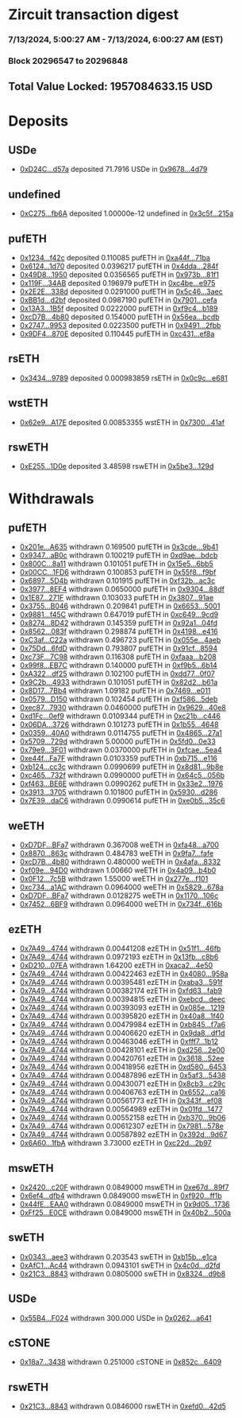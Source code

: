 # Zircuit transaction digest
### 7/13/2024, 5:00:27 AM - 7/13/2024, 6:00:27 AM (EST)
### Block 20296547 to 20296848

## Total Value Locked: 1957084633.15 USD

# Deposits
## USDe
- [0xD24C...d57a](https://etherscan.io/address/0xD24Cfe2d0fa81369ca6291c28ac5426e16B6d57a) deposited 71.7916 USDe in [0x9678...4d79](https://etherscan.io/tx/0xD24Cfe2d0fa81369ca6291c28ac5426e16B6d57a)
## undefined
- [0xC275...fb6A](https://etherscan.io/address/0xC2757Bb440C16c462780eBcFFa820aA6b541fb6A) deposited 1.00000e-12 undefined in [0x3c5f...215a](https://etherscan.io/tx/0xC2757Bb440C16c462780eBcFFa820aA6b541fb6A)
## pufETH
- [0x1234...f42c](https://etherscan.io/address/0x12342Ac6201C9082a7D07f14061E3C1D0294f42c) deposited 0.110085 pufETH in [0xa44f...71ba](https://etherscan.io/tx/0x12342Ac6201C9082a7D07f14061E3C1D0294f42c)
- [0x6124...1d70](https://etherscan.io/address/0x612468c44B50127D8135a57a924DCf50F55c1d70) deposited 0.0396217 pufETH in [0x4dda...284f](https://etherscan.io/tx/0x612468c44B50127D8135a57a924DCf50F55c1d70)
- [0x49D8...1950](https://etherscan.io/address/0x49D866093Cfd0071485A41E137c36067d4a51950) deposited 0.0356565 pufETH in [0x973b...81f1](https://etherscan.io/tx/0x49D866093Cfd0071485A41E137c36067d4a51950)
- [0x119F...34AB](https://etherscan.io/address/0x119F8a224E41CBdd5961Ec8811dda02C1fFA34AB) deposited 0.196979 pufETH in [0xc4be...e975](https://etherscan.io/tx/0x119F8a224E41CBdd5961Ec8811dda02C1fFA34AB)
- [0x2E2E...338d](https://etherscan.io/address/0x2E2EAc7edf17965c0D17F051962936b545DF338d) deposited 0.0291000 pufETH in [0x5c46...3aec](https://etherscan.io/tx/0x2E2EAc7edf17965c0D17F051962936b545DF338d)
- [0xBB1d...d2bf](https://etherscan.io/address/0xBB1da2760fE9B99d0F17B2B8ee0b0698F33Cd2bf) deposited 0.0987190 pufETH in [0x7901...cefa](https://etherscan.io/tx/0xBB1da2760fE9B99d0F17B2B8ee0b0698F33Cd2bf)
- [0x13A3...1B5f](https://etherscan.io/address/0x13A3c93A6c0d37c6Cfdd0fF859345B261aeF1B5f) deposited 0.0222000 pufETH in [0xf9c4...b189](https://etherscan.io/tx/0x13A3c93A6c0d37c6Cfdd0fF859345B261aeF1B5f)
- [0xcD7B...4b80](https://etherscan.io/address/0xcD7BadAb746f53aC54B7C4ABe880A1e2Fd4e4b80) deposited 0.154000 pufETH in [0x56ea...bcdb](https://etherscan.io/tx/0xcD7BadAb746f53aC54B7C4ABe880A1e2Fd4e4b80)
- [0x2747...9953](https://etherscan.io/address/0x2747E6A69AcA0311C4380b002b9f3E2B3f8A9953) deposited 0.0223500 pufETH in [0x9491...2fbb](https://etherscan.io/tx/0x2747E6A69AcA0311C4380b002b9f3E2B3f8A9953)
- [0x9DF4...870E](https://etherscan.io/address/0x9DF4c54C818475885596Aea87372ce40f670870E) deposited 0.110445 pufETH in [0xc431...ef8a](https://etherscan.io/tx/0x9DF4c54C818475885596Aea87372ce40f670870E)
## rsETH
- [0x3434...9789](https://etherscan.io/address/0x34349c5569e7B846c3558961552D2202760A9789) deposited 0.000983859 rsETH in [0x0c9c...e681](https://etherscan.io/tx/0x34349c5569e7B846c3558961552D2202760A9789)
## wstETH
- [0x62e9...A17E](https://etherscan.io/address/0x62e949C4150b79d63263430B6C5298550e63A17E) deposited 0.00853355 wstETH in [0x7300...41af](https://etherscan.io/tx/0x62e949C4150b79d63263430B6C5298550e63A17E)
## rswETH
- [0xE255...1D0e](https://etherscan.io/address/0xE2551E8cab4b905a3Ec291ED59D1abe66b001D0e) deposited 3.48598 rswETH in [0x5be3...129d](https://etherscan.io/tx/0xE2551E8cab4b905a3Ec291ED59D1abe66b001D0e)
# Withdrawals
## pufETH
- [0x201e...A635](https://etherscan.io/address/0x201ee74B498C6CDa50403E9E13e6a8c83676A635) withdrawn 0.169500 pufETH in [0x3cde...9b41](https://etherscan.io/tx/0x201ee74B498C6CDa50403E9E13e6a8c83676A635)
- [0x9347...aB0c](https://etherscan.io/address/0x9347218dD75565a0d584A7F878323BF86f78aB0c) withdrawn 0.100219 pufETH in [0xd9ae...bdcb](https://etherscan.io/tx/0x9347218dD75565a0d584A7F878323BF86f78aB0c)
- [0x800C...8a11](https://etherscan.io/address/0x800CA6a8644e884A1Bc5E5bD2765F3Db6fEa8a11) withdrawn 0.101051 pufETH in [0x15e5...6bb5](https://etherscan.io/tx/0x800CA6a8644e884A1Bc5E5bD2765F3Db6fEa8a11)
- [0x00CC...1FD6](https://etherscan.io/address/0x00CC45Bb55eAC99a4BbCe222a5Fc304a36911FD6) withdrawn 0.100853 pufETH in [0x55f8...f9bf](https://etherscan.io/tx/0x00CC45Bb55eAC99a4BbCe222a5Fc304a36911FD6)
- [0x6897...5D4b](https://etherscan.io/address/0x68976aF1C45f946f00c13ff9aBc4Cd81f0925D4b) withdrawn 0.101915 pufETH in [0xf32b...ac3c](https://etherscan.io/tx/0x68976aF1C45f946f00c13ff9aBc4Cd81f0925D4b)
- [0x3977...8EF4](https://etherscan.io/address/0x3977957A7f74d59AaA795D4F9B9e49823B4F8EF4) withdrawn 0.0650000 pufETH in [0x9304...88df](https://etherscan.io/tx/0x3977957A7f74d59AaA795D4F9B9e49823B4F8EF4)
- [0x1E87...271F](https://etherscan.io/address/0x1E870b414C7B62EEb881921B838Cd4C3115A271F) withdrawn 0.103033 pufETH in [0x3807...91ae](https://etherscan.io/tx/0x1E870b414C7B62EEb881921B838Cd4C3115A271F)
- [0x3755...B046](https://etherscan.io/address/0x3755218cccb7b6198F1e3E2a614E573818a2B046) withdrawn 0.209841 pufETH in [0x6653...5001](https://etherscan.io/tx/0x3755218cccb7b6198F1e3E2a614E573818a2B046)
- [0x9881...f45C](https://etherscan.io/address/0x98816b17447aaD20a7e62aE9dB1Ff11A4B8Df45C) withdrawn 0.647019 pufETH in [0xc649...9cd9](https://etherscan.io/tx/0x98816b17447aaD20a7e62aE9dB1Ff11A4B8Df45C)
- [0x8274...8D42](https://etherscan.io/address/0x8274c55F22Be57f013A7288524600da1B1a18D42) withdrawn 0.145359 pufETH in [0x92a1...04fd](https://etherscan.io/tx/0x8274c55F22Be57f013A7288524600da1B1a18D42)
- [0x8562...083f](https://etherscan.io/address/0x8562d0D11aF1F7009B284721c0FD1d78acE8083f) withdrawn 0.298874 pufETH in [0x4198...e416](https://etherscan.io/tx/0x8562d0D11aF1F7009B284721c0FD1d78acE8083f)
- [0xC3af...C22a](https://etherscan.io/address/0xC3afbf563F0d8CA28895cB043775aa524BA7C22a) withdrawn 0.496723 pufETH in [0x055e...4aeb](https://etherscan.io/tx/0xC3afbf563F0d8CA28895cB043775aa524BA7C22a)
- [0x75Dd...6fdD](https://etherscan.io/address/0x75Dd3acCB0611800e878Ac8473C169F0E4406fdD) withdrawn 0.793807 pufETH in [0x91cf...8594](https://etherscan.io/tx/0x75Dd3acCB0611800e878Ac8473C169F0E4406fdD)
- [0xc73F...7C98](https://etherscan.io/address/0xc73F272e46460258576524439264c48cB36E7C98) withdrawn 0.116308 pufETH in [0xfaaa...b208](https://etherscan.io/tx/0xc73F272e46460258576524439264c48cB36E7C98)
- [0x99f8...EB7C](https://etherscan.io/address/0x99f819E149eca5452d92764798048637b5d0EB7C) withdrawn 0.140000 pufETH in [0xf9b5...6b14](https://etherscan.io/tx/0x99f819E149eca5452d92764798048637b5d0EB7C)
- [0xA322...df25](https://etherscan.io/address/0xA322CC6969bA960Ec908e9E123475A7ffAE2df25) withdrawn 0.102100 pufETH in [0xdd77...0f07](https://etherscan.io/tx/0xA322CC6969bA960Ec908e9E123475A7ffAE2df25)
- [0x9C2b...4933](https://etherscan.io/address/0x9C2b84893e9eFa3d0ad3D824407f307d1D374933) withdrawn 0.101051 pufETH in [0x82d2...b61a](https://etherscan.io/tx/0x9C2b84893e9eFa3d0ad3D824407f307d1D374933)
- [0x8D17...7Bb4](https://etherscan.io/address/0x8D17851c043dd69EE8ba1e68fB8300B80e8E7Bb4) withdrawn 1.09182 pufETH in [0x7469...e011](https://etherscan.io/tx/0x8D17851c043dd69EE8ba1e68fB8300B80e8E7Bb4)
- [0x0579...D150](https://etherscan.io/address/0x057928423109D43F46cf2C1fBCEf8251979dD150) withdrawn 0.102454 pufETH in [0xf586...5deb](https://etherscan.io/tx/0x057928423109D43F46cf2C1fBCEf8251979dD150)
- [0xec87...7930](https://etherscan.io/address/0xec874cBb93B97FFBA3C42B3fb99de407Ae487930) withdrawn 0.0460000 pufETH in [0x9629...40e8](https://etherscan.io/tx/0xec874cBb93B97FFBA3C42B3fb99de407Ae487930)
- [0xd1Fc...0ef9](https://etherscan.io/address/0xd1FcEaD441556C63f7b30da3261AE572a42d0ef9) withdrawn 0.0109344 pufETH in [0xc21b...c446](https://etherscan.io/tx/0xd1FcEaD441556C63f7b30da3261AE572a42d0ef9)
- [0x06DA...3726](https://etherscan.io/address/0x06DA2EE3B6941713D4e369749DC24173c7143726) withdrawn 0.101273 pufETH in [0x1b55...4648](https://etherscan.io/tx/0x06DA2EE3B6941713D4e369749DC24173c7143726)
- [0x0359...40A0](https://etherscan.io/address/0x0359029E969340cd7e2efDeEb938E0F8ae1B40A0) withdrawn 0.0114755 pufETH in [0x4865...27a1](https://etherscan.io/tx/0x0359029E969340cd7e2efDeEb938E0F8ae1B40A0)
- [0x5709...729d](https://etherscan.io/address/0x5709BE4fD813f9f4A7220C40Fbaf6bE4eccf729d) withdrawn 5.00000 pufETH in [0x5fd0...0e33](https://etherscan.io/tx/0x5709BE4fD813f9f4A7220C40Fbaf6bE4eccf729d)
- [0x79e9...3F01](https://etherscan.io/address/0x79e99c918A860DCffD13B0Cb7AE3D1BFEEf13F01) withdrawn 0.0370000 pufETH in [0xfcae...5ea4](https://etherscan.io/tx/0x79e99c918A860DCffD13B0Cb7AE3D1BFEEf13F01)
- [0xe44f...Fa7F](https://etherscan.io/address/0xe44f4c9EFd459004e3830484de6232305C02Fa7F) withdrawn 0.0103359 pufETH in [0xb715...e116](https://etherscan.io/tx/0xe44f4c9EFd459004e3830484de6232305C02Fa7F)
- [0xb124...cc3c](https://etherscan.io/address/0xb124b6755B768250b83fC02a48791E3C716Dcc3c) withdrawn 0.0990699 pufETH in [0x8d81...9b8e](https://etherscan.io/tx/0xb124b6755B768250b83fC02a48791E3C716Dcc3c)
- [0xc465...732f](https://etherscan.io/address/0xc4658226AcecAD9f9AEE025fa772F3E40CDE732f) withdrawn 0.0990000 pufETH in [0x64c5...056b](https://etherscan.io/tx/0xc4658226AcecAD9f9AEE025fa772F3E40CDE732f)
- [0xf463...BE6E](https://etherscan.io/address/0xf4636bB745e4b11F608cF22440F53Ce880fEBE6E) withdrawn 0.0990262 pufETH in [0x33e2...1976](https://etherscan.io/tx/0xf4636bB745e4b11F608cF22440F53Ce880fEBE6E)
- [0x3913...3705](https://etherscan.io/address/0x39139d4B3CC7317917C351ea5C65aD20322D3705) withdrawn 0.101800 pufETH in [0x5930...d286](https://etherscan.io/tx/0x39139d4B3CC7317917C351ea5C65aD20322D3705)
- [0x7E39...daC6](https://etherscan.io/address/0x7E394C50AA0903923bf58c92DE1DA3e2Fef5daC6) withdrawn 0.0990614 pufETH in [0xe0b5...35c6](https://etherscan.io/tx/0x7E394C50AA0903923bf58c92DE1DA3e2Fef5daC6)
## weETH
- [0xD7DF...BFa7](https://etherscan.io/address/0xD7DF7E085214743530afF339aFC420c7c720BFa7) withdrawn 0.367008 weETH in [0xfa48...a700](https://etherscan.io/tx/0xD7DF7E085214743530afF339aFC420c7c720BFa7)
- [0x8870...863c](https://etherscan.io/address/0x88702e0a307ADD660b7f603376f470a55D30863c) withdrawn 0.484783 weETH in [0x9fa7...fafe](https://etherscan.io/tx/0x88702e0a307ADD660b7f603376f470a55D30863c)
- [0xcD7B...4b80](https://etherscan.io/address/0xcD7BadAb746f53aC54B7C4ABe880A1e2Fd4e4b80) withdrawn 0.480000 weETH in [0x4afa...8332](https://etherscan.io/tx/0xcD7BadAb746f53aC54B7C4ABe880A1e2Fd4e4b80)
- [0xf09e...94D0](https://etherscan.io/address/0xf09eFFEcde708044177c499a9Db755ccD83C94D0) withdrawn 1.00660 weETH in [0x4a09...b4b0](https://etherscan.io/tx/0xf09eFFEcde708044177c499a9Db755ccD83C94D0)
- [0x0F12...7c5B](https://etherscan.io/address/0x0F122F9EcF8f8196b95E98C5b9e2696594C07c5B) withdrawn 1.55000 weETH in [0x277e...f101](https://etherscan.io/tx/0x0F122F9EcF8f8196b95E98C5b9e2696594C07c5B)
- [0xc734...a1AC](https://etherscan.io/address/0xc734a050B9f51629e3543d000fcDE3a26F4fa1AC) withdrawn 0.0964000 weETH in [0x5829...678a](https://etherscan.io/tx/0xc734a050B9f51629e3543d000fcDE3a26F4fa1AC)
- [0xD7DF...BFa7](https://etherscan.io/address/0xD7DF7E085214743530afF339aFC420c7c720BFa7) withdrawn 0.0128275 weETH in [0x1170...106c](https://etherscan.io/tx/0xD7DF7E085214743530afF339aFC420c7c720BFa7)
- [0x7452...6BF9](https://etherscan.io/address/0x7452E763852AAC0C6890fe9A68dAdb4535906BF9) withdrawn 0.0964000 weETH in [0x734f...616b](https://etherscan.io/tx/0x7452E763852AAC0C6890fe9A68dAdb4535906BF9)
## ezETH
- [0x7A49...4744](https://etherscan.io/address/0x7A493Be5c2ce014cD049Bf178a1ac0Db1B434744) withdrawn 0.00441208 ezETH in [0x51f1...46fb](https://etherscan.io/tx/0x7A493Be5c2ce014cD049Bf178a1ac0Db1B434744)
- [0x7A49...4744](https://etherscan.io/address/0x7A493Be5c2ce014cD049Bf178a1ac0Db1B434744) withdrawn 0.0972193 ezETH in [0x13fb...c8b6](https://etherscan.io/tx/0x7A493Be5c2ce014cD049Bf178a1ac0Db1B434744)
- [0xD210...07EA](https://etherscan.io/address/0xD21064DCb575Decc3938253e61c8ddbc58e707EA) withdrawn 1.64200 ezETH in [0xaca2...4e50](https://etherscan.io/tx/0xD21064DCb575Decc3938253e61c8ddbc58e707EA)
- [0x7A49...4744](https://etherscan.io/address/0x7A493Be5c2ce014cD049Bf178a1ac0Db1B434744) withdrawn 0.00422463 ezETH in [0x4080...958a](https://etherscan.io/tx/0x7A493Be5c2ce014cD049Bf178a1ac0Db1B434744)
- [0x7A49...4744](https://etherscan.io/address/0x7A493Be5c2ce014cD049Bf178a1ac0Db1B434744) withdrawn 0.00395481 ezETH in [0xaba3...591f](https://etherscan.io/tx/0x7A493Be5c2ce014cD049Bf178a1ac0Db1B434744)
- [0x7A49...4744](https://etherscan.io/address/0x7A493Be5c2ce014cD049Bf178a1ac0Db1B434744) withdrawn 0.00382174 ezETH in [0xfd63...fab9](https://etherscan.io/tx/0x7A493Be5c2ce014cD049Bf178a1ac0Db1B434744)
- [0x7A49...4744](https://etherscan.io/address/0x7A493Be5c2ce014cD049Bf178a1ac0Db1B434744) withdrawn 0.00394815 ezETH in [0xebcd...deec](https://etherscan.io/tx/0x7A493Be5c2ce014cD049Bf178a1ac0Db1B434744)
- [0x7A49...4744](https://etherscan.io/address/0x7A493Be5c2ce014cD049Bf178a1ac0Db1B434744) withdrawn 0.00393093 ezETH in [0x085e...1219](https://etherscan.io/tx/0x7A493Be5c2ce014cD049Bf178a1ac0Db1B434744)
- [0x7A49...4744](https://etherscan.io/address/0x7A493Be5c2ce014cD049Bf178a1ac0Db1B434744) withdrawn 0.00395820 ezETH in [0x40a8...1f40](https://etherscan.io/tx/0x7A493Be5c2ce014cD049Bf178a1ac0Db1B434744)
- [0x7A49...4744](https://etherscan.io/address/0x7A493Be5c2ce014cD049Bf178a1ac0Db1B434744) withdrawn 0.00479984 ezETH in [0xb845...f7a6](https://etherscan.io/tx/0x7A493Be5c2ce014cD049Bf178a1ac0Db1B434744)
- [0x7A49...4744](https://etherscan.io/address/0x7A493Be5c2ce014cD049Bf178a1ac0Db1B434744) withdrawn 0.00406620 ezETH in [0x9da8...df1d](https://etherscan.io/tx/0x7A493Be5c2ce014cD049Bf178a1ac0Db1B434744)
- [0x7A49...4744](https://etherscan.io/address/0x7A493Be5c2ce014cD049Bf178a1ac0Db1B434744) withdrawn 0.00463046 ezETH in [0xfff7...1b12](https://etherscan.io/tx/0x7A493Be5c2ce014cD049Bf178a1ac0Db1B434744)
- [0x7A49...4744](https://etherscan.io/address/0x7A493Be5c2ce014cD049Bf178a1ac0Db1B434744) withdrawn 0.00428101 ezETH in [0xd256...2e00](https://etherscan.io/tx/0x7A493Be5c2ce014cD049Bf178a1ac0Db1B434744)
- [0x7A49...4744](https://etherscan.io/address/0x7A493Be5c2ce014cD049Bf178a1ac0Db1B434744) withdrawn 0.00420761 ezETH in [0x3618...52ee](https://etherscan.io/tx/0x7A493Be5c2ce014cD049Bf178a1ac0Db1B434744)
- [0x7A49...4744](https://etherscan.io/address/0x7A493Be5c2ce014cD049Bf178a1ac0Db1B434744) withdrawn 0.00418956 ezETH in [0xd580...6453](https://etherscan.io/tx/0x7A493Be5c2ce014cD049Bf178a1ac0Db1B434744)
- [0x7A49...4744](https://etherscan.io/address/0x7A493Be5c2ce014cD049Bf178a1ac0Db1B434744) withdrawn 0.00487896 ezETH in [0x5af3...5438](https://etherscan.io/tx/0x7A493Be5c2ce014cD049Bf178a1ac0Db1B434744)
- [0x7A49...4744](https://etherscan.io/address/0x7A493Be5c2ce014cD049Bf178a1ac0Db1B434744) withdrawn 0.00430071 ezETH in [0x8cb3...c29c](https://etherscan.io/tx/0x7A493Be5c2ce014cD049Bf178a1ac0Db1B434744)
- [0x7A49...4744](https://etherscan.io/address/0x7A493Be5c2ce014cD049Bf178a1ac0Db1B434744) withdrawn 0.00406763 ezETH in [0x6552...ca16](https://etherscan.io/tx/0x7A493Be5c2ce014cD049Bf178a1ac0Db1B434744)
- [0x7A49...4744](https://etherscan.io/address/0x7A493Be5c2ce014cD049Bf178a1ac0Db1B434744) withdrawn 0.00561773 ezETH in [0x343f...ef08](https://etherscan.io/tx/0x7A493Be5c2ce014cD049Bf178a1ac0Db1B434744)
- [0x7A49...4744](https://etherscan.io/address/0x7A493Be5c2ce014cD049Bf178a1ac0Db1B434744) withdrawn 0.00564989 ezETH in [0x01fd...1477](https://etherscan.io/tx/0x7A493Be5c2ce014cD049Bf178a1ac0Db1B434744)
- [0x7A49...4744](https://etherscan.io/address/0x7A493Be5c2ce014cD049Bf178a1ac0Db1B434744) withdrawn 0.00552158 ezETH in [0xb370...9b06](https://etherscan.io/tx/0x7A493Be5c2ce014cD049Bf178a1ac0Db1B434744)
- [0x7A49...4744](https://etherscan.io/address/0x7A493Be5c2ce014cD049Bf178a1ac0Db1B434744) withdrawn 0.00612307 ezETH in [0x7981...578e](https://etherscan.io/tx/0x7A493Be5c2ce014cD049Bf178a1ac0Db1B434744)
- [0x7A49...4744](https://etherscan.io/address/0x7A493Be5c2ce014cD049Bf178a1ac0Db1B434744) withdrawn 0.00587892 ezETH in [0x392d...9d67](https://etherscan.io/tx/0x7A493Be5c2ce014cD049Bf178a1ac0Db1B434744)
- [0x6A60...1fbA](https://etherscan.io/address/0x6A60c3D8C36465802e30972e443C243B774D1fbA) withdrawn 3.73000 ezETH in [0xc22d...2b97](https://etherscan.io/tx/0x6A60c3D8C36465802e30972e443C243B774D1fbA)
## mswETH
- [0x2420...c20F](https://etherscan.io/address/0x2420E0A573E005cDe56db45C28d634A40E3Fc20F) withdrawn 0.0849000 mswETH in [0xe67d...89f7](https://etherscan.io/tx/0x2420E0A573E005cDe56db45C28d634A40E3Fc20F)
- [0x6ef4...dfb4](https://etherscan.io/address/0x6ef4154595227C1d764C70929a767E87E442dfb4) withdrawn 0.0849000 mswETH in [0xf920...ff1b](https://etherscan.io/tx/0x6ef4154595227C1d764C70929a767E87E442dfb4)
- [0x44fE...EAA0](https://etherscan.io/address/0x44fEc3D5C9Cea96b2302547d5D829177Fb1AEAA0) withdrawn 0.0849000 mswETH in [0x9d05...1736](https://etherscan.io/tx/0x44fEc3D5C9Cea96b2302547d5D829177Fb1AEAA0)
- [0xFf25...E0CE](https://etherscan.io/address/0xFf2597Fe0c18A27F253d8C5723B2E8E5da02E0CE) withdrawn 0.0849000 mswETH in [0x40b2...500a](https://etherscan.io/tx/0xFf2597Fe0c18A27F253d8C5723B2E8E5da02E0CE)
## swETH
- [0x0343...aee3](https://etherscan.io/address/0x034350D7CfD289a5D3698a2369A5fF1cCD9Faee3) withdrawn 0.203543 swETH in [0xb15b...e1ca](https://etherscan.io/tx/0x034350D7CfD289a5D3698a2369A5fF1cCD9Faee3)
- [0xAfC1...Ac44](https://etherscan.io/address/0xAfC13E3DA2e275A68Dc7531498562C59179dAc44) withdrawn 0.0943101 swETH in [0x4c0d...d2fd](https://etherscan.io/tx/0xAfC13E3DA2e275A68Dc7531498562C59179dAc44)
- [0x21C3...8843](https://etherscan.io/address/0x21C3190440BA360A06C225044beD1Ca2A5CD8843) withdrawn 0.0805000 swETH in [0x8324...d9b8](https://etherscan.io/tx/0x21C3190440BA360A06C225044beD1Ca2A5CD8843)
## USDe
- [0x55B4...F024](https://etherscan.io/address/0x55B41331fC4aD1f659BB4b1C963B4ed90ff2F024) withdrawn 300.000 USDe in [0x0262...a641](https://etherscan.io/tx/0x55B41331fC4aD1f659BB4b1C963B4ed90ff2F024)
## cSTONE
- [0x18a7...3438](https://etherscan.io/address/0x18a7f79cBE1EAB2B8d3F37c2851ea2ab65503438) withdrawn 0.251000 cSTONE in [0x852c...6409](https://etherscan.io/tx/0x18a7f79cBE1EAB2B8d3F37c2851ea2ab65503438)
## rswETH
- [0x21C3...8843](https://etherscan.io/address/0x21C3190440BA360A06C225044beD1Ca2A5CD8843) withdrawn 0.0846000 rswETH in [0xefd0...42d5](https://etherscan.io/tx/0x21C3190440BA360A06C225044beD1Ca2A5CD8843)
